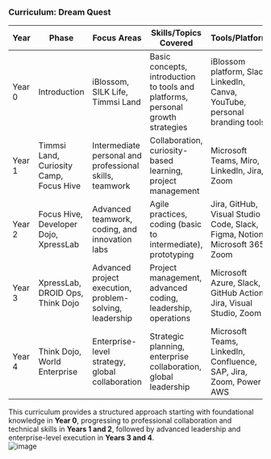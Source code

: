 ### **Curriculum: Dream Quest**  

| **Year** | **Phase**           | **Focus Areas**          | **Skills/Topics Covered**                               | **Tools/Platforms**                                                                 |
|----------|---------------------|--------------------------|--------------------------------------------------------|-------------------------------------------------------------------------------------|
| Year 0   | Introduction         | iBlossom, SILK Life, Timmsi Land | Basic concepts, introduction to tools and platforms, personal growth strategies | iBlossom platform, Slack, LinkedIn, Canva, YouTube, personal branding tools         |
| Year 1   | Timmsi Land, Curiosity Camp, Focus Hive | Intermediate personal and professional skills, teamwork | Collaboration, curiosity-based learning, project management | Microsoft Teams, Miro, LinkedIn, Jira, Zoom                                        |
| Year 2   | Focus Hive, Developer Dojo, XpressLab  | Advanced teamwork, coding, and innovation labs         | Agile practices, coding (basic to intermediate), prototyping                      | Jira, GitHub, Visual Studio Code, Slack, Figma, Notion, Microsoft 365, Zoom         |
| Year 3   | XpressLab, DROID Ops, Think Dojo       | Advanced project execution, problem-solving, leadership | Project management, advanced coding, leadership, operations                      | Microsoft Azure, Slack, GitHub Actions, Jira, Visual Studio, Zoom                  |
| Year 4   | Think Dojo, World Enterprise           | Enterprise-level strategy, global collaboration        | Strategic planning, enterprise collaboration, global leadership                   | Microsoft Teams, LinkedIn, Confluence, SAP, Jira, Zoom, Power BI, AWS              |

This curriculum provides a structured approach starting with foundational knowledge in **Year 0**, progressing to professional collaboration and technical skills in **Years 1 and 2**, followed by advanced leadership and enterprise-level execution in **Years 3 and 4**.  
![image](https://github.com/user-attachments/assets/b696be57-98d4-4754-904e-c130cc93c97a)
